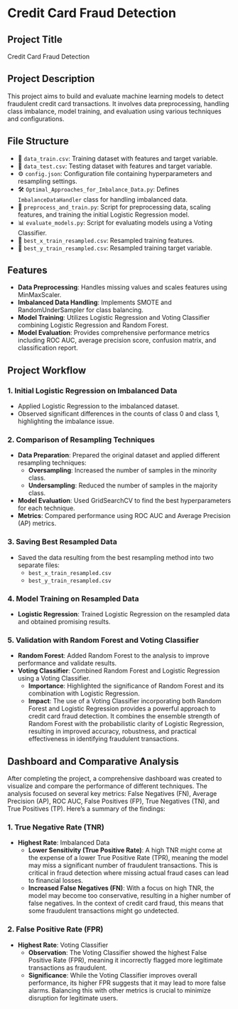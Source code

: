 # Credit Card Fraud Detection

## Project Title
Credit Card Fraud Detection

## Project Description
This project aims to build and evaluate machine learning models to detect fraudulent credit card transactions. It involves data preprocessing, handling class imbalance, model training, and evaluation using various techniques and configurations.

## File Structure
- 📂 `data_train.csv`: Training dataset with features and target variable.
- 📂 `data_test.csv`: Testing dataset with features and target variable.
- ⚙️ `config.json`: Configuration file containing hyperparameters and resampling settings.
- 🛠️ `Optimal_Approaches_for_Imbalance_Data.py`: Defines `ImbalanceDataHandler` class for handling imbalanced data.
- 🧹 `preprocess_and_train.py`: Script for preprocessing data, scaling features, and training the initial Logistic Regression model.
- 📊 `evaluate_models.py`: Script for evaluating models using a Voting Classifier.
- 📁 `best_x_train_resampled.csv`: Resampled training features.
- 📁 `best_y_train_resampled.csv`: Resampled training target variable.

## Features
- **Data Preprocessing**: Handles missing values and scales features using MinMaxScaler.
- **Imbalanced Data Handling**: Implements SMOTE and RandomUnderSampler for class balancing.
- **Model Training**: Utilizes Logistic Regression and Voting Classifier combining Logistic Regression and Random Forest.
- **Model Evaluation**: Provides comprehensive performance metrics including ROC AUC, average precision score, confusion matrix, and classification report.

## Project Workflow

### 1. Initial Logistic Regression on Imbalanced Data
- Applied Logistic Regression to the imbalanced dataset.
- Observed significant differences in the counts of class 0 and class 1, highlighting the imbalance issue.

### 2. Comparison of Resampling Techniques
- **Data Preparation**: Prepared the original dataset and applied different resampling techniques:
  - **Oversampling**: Increased the number of samples in the minority class.
  - **Undersampling**: Reduced the number of samples in the majority class.
- **Model Evaluation**: Used GridSearchCV to find the best hyperparameters for each technique.
- **Metrics**: Compared performance using ROC AUC and Average Precision (AP) metrics.

### 3. Saving Best Resampled Data
- Saved the data resulting from the best resampling method into two separate files:
  - `best_x_train_resampled.csv`
  - `best_y_train_resampled.csv`

### 4. Model Training on Resampled Data
- **Logistic Regression**: Trained Logistic Regression on the resampled data and obtained promising results.

### 5. Validation with Random Forest and Voting Classifier
- **Random Forest**: Added Random Forest to the analysis to improve performance and validate results.
- **Voting Classifier**: Combined Random Forest and Logistic Regression using a Voting Classifier.
  - **Importance**: Highlighted the significance of Random Forest and its combination with Logistic Regression.
  - **Impact**: The use of a Voting Classifier incorporating both Random Forest and Logistic Regression provides a powerful approach to credit card fraud detection. It combines the ensemble strength of Random Forest with the probabilistic clarity of Logistic Regression, resulting in improved accuracy, robustness, and practical effectiveness in identifying fraudulent transactions.

## Dashboard and Comparative Analysis
After completing the project, a comprehensive dashboard was created to visualize and compare the performance of different techniques. The analysis focused on several key metrics: False Negatives (FN), Average Precision (AP), ROC AUC, False Positives (FP), True Negatives (TN), and True Positives (TP). Here’s a summary of the findings:

### 1. True Negative Rate (TNR)
- **Highest Rate**: Imbalanced Data
  - **Lower Sensitivity (True Positive Rate)**: A high TNR might come at the expense of a lower True Positive Rate (TPR), meaning the model may miss a significant number of fraudulent transactions. This is critical in fraud detection where missing actual fraud cases can lead to financial losses.
  - **Increased False Negatives (FN)**: With a focus on high TNR, the model may become too conservative, resulting in a higher number of false negatives. In the context of credit card fraud, this means that some fraudulent transactions might go undetected.

### 2. False Positive Rate (FPR)
- **Highest Rate**: Voting Classifier
  - **Observation**: The Voting Classifier showed the highest False Positive Rate (FPR), meaning it incorrectly flagged more legitimate transactions as fraudulent.
  - **Significance**: While the Voting Classifier improves overall performance, its higher FPR suggests that it may lead to more false alarms. Balancing this with other metrics is crucial to minimize disruption for legitimate users.
